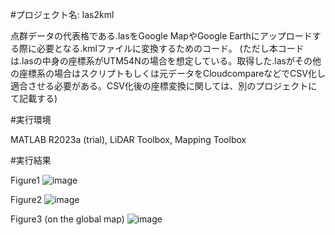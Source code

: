 #プロジェクト名: las2kml

点群データの代表格である.lasをGoogle MapやGoogle Earthにアップロードする際に必要となる.kmlファイルに変換するためのコード。
(ただし本コードは.lasの中身の座標系がUTM54Nの場合を想定している。取得した.lasがその他の座標系の場合はスクリプトもしくは元データをCloudcompareなどでCSV化し適合させる必要がある。CSV化後の座標変換に関しては、別のプロジェクトにて記載する)

#実行環境

MATLAB R2023a (trial), LiDAR Toolbox, Mapping Toolbox

#実行結果

Figure1
![image](https://user-images.githubusercontent.com/79899518/237013283-3ae60534-3b74-4f6b-bbdd-66eb863b3943.png)

Figure2
![image](https://user-images.githubusercontent.com/79899518/237013408-56a4e65a-287d-4e8b-9cac-07a5000dd73e.png)

Figure3 (on the global map)
![image](https://user-images.githubusercontent.com/79899518/237013616-b23a48a9-52be-49f9-8cad-4249e83f8d3b.png)
